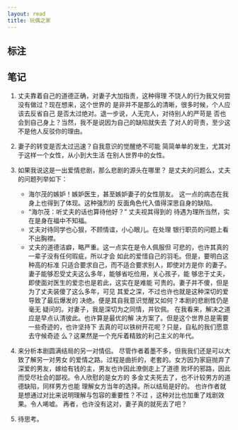 ```yaml
---
layout: read
title: 玩偶之家
---
```




## 标注

## 笔记
1. 丈夫靠着自己的道德正确，对妻子大加指责，这种得理
不饶人的行为我又何尝没有做过？现在想来，这个世界的
是非并不是那么的清晰，很多时候，个人应该去反省自己
是否太过绝对。退一步说，人无完人，对待别人的严苛是
否也会到自己身上？当然，我不是说因为自己的缺陷就失去
了对人的苛责，至少这不是他人反驳你的理由。

2. 妻子的转变是否太过迅速？自我意识的觉醒绝不可能
简简单单的发生，尤其对于这样一个女性，从小到大生活
在别人世界中的女性。

3. 如果我说这是一出爱情悲剧，那么悲剧的源头在哪里？
是丈夫的问题么，丈夫的问题列举如下：
   - 海尔茂的嫉妒！嫉妒医生，甚至嫉妒妻子的女性朋友。
     这一点的病态在我身上也得到了体现。这种强烈的
     反面角色代入值得深思自身的缺陷。
   - “海尔茂：听丈夫的话也算待他好？” 丈夫视其得到的
     待遇为理所当然，实在是身在福中不知福。
   - 丈夫对待同学也心狠，不顾情谊，小心眼儿。在处理
     银行职员的问题上看不出胸襟。
   - 丈夫的道德洁癖，略严重。这一点实在是令人佩服但
     可悲的，也许其真的一辈子没有任何瑕疵，所以才会
     如此的爱惜自己的羽毛。但是，要明白这种高的标准
     只适合要求自己，而不适合要求别人，即使对方是你
     的妻子。
妻子能够忍受丈夫这么多年，能够省吃俭用，关心孩子，能
够忠于丈夫，即使面对医生的爱恋也是若此，这实在是难能
可贵的。妻子并不傻，但是为了丈夫装傻了这么多年，可见
其爱之深，不过也许也就是这种深切的爱导致了最后爆发的
决绝。便是其自我意识觉醒又如何？本剧的悲剧性仍是毫无
疑问的。对妻子，我是深切为之同情，并钦佩。
在我看来，解决之道应是早点认清彼此。也许算是最优的解
决方案了。但是这个世界总是需要一些奇迹的，也许坚持下
去真的可以铁树开花呢？只是，自私的我们愿意去守候奇迹
么？这果然是一个充斥着精致的利己主义的年代。

4. 来分析本剧圆满结局的另一对情侣。
尽管作者着墨不多，但我我们还是可以大致了解另一对男女
的爱情之路。过程是曲折的，老套的。女方因为家庭抛弃了
深爱的男友，嫁给有钱的主，男友也许因此潦倒走上了道德
败坏的邪路，因此而受尽社会的鄙视。令人欣慰的是女方的
多金丈夫死去了，也不计较男方的道德缺陷，同样男方也能
理解女方当年的选择。所以结局是好的。
也许作者就是想通过对比来说明理解与包容的重要性？不过
，这种对比也加重了戏剧效果。令人唏嘘。
再者，也许没有这对，妻子真的就死去了吧？

5. 待思考。



